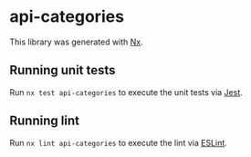 # api-categories

This library was generated with [Nx](https://nx.dev).

## Running unit tests

Run `nx test api-categories` to execute the unit tests via [Jest](https://jestjs.io).

## Running lint

Run `nx lint api-categories` to execute the lint via [ESLint](https://eslint.org/).
